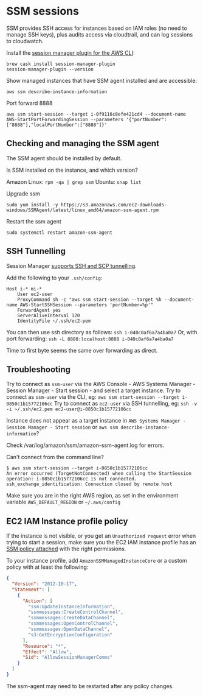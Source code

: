 # SSM sessions

SSM provides SSH access for instances based on IAM roles (no need to manage SSH keys), plus audits access via cloudtrail, and can log sessions to cloudwatch.

Install the [session manager plugin for the AWS CLI](https://docs.aws.amazon.com/systems-manager/latest/userguide/session-manager-working-with-install-plugin.html):

```
brew cask install session-manager-plugin
session-manager-plugin --version
```

Show managed instances that have SSM agent installed and are accessible:

```
aws ssm describe-instance-information
```

Port forward 8888

```
aws ssm start-session --target i-0f9116c8efe421cd4 --document-name AWS-StartPortForwardingSession --parameters '{"portNumber":["8888"],"localPortNumber":["8888"]}'
```

## Checking and managing the SSM agent

The SSM agent should be installed by default.

Is SSM installed on the instance, and which version?

Amazon Linux: `rpm -qa | grep ssm`
Ubuntu: `snap list`

Upgrade ssm

```
sudo yum install -y https://s3.amazonaws.com/ec2-downloads-windows/SSMAgent/latest/linux_amd64/amazon-ssm-agent.rpm
```

Restart the ssm agent

```
sudo systemctl restart amazon-ssm-agent
```

## SSH Tunnelling

Session Manager [supports SSH and SCP tunnelling](https://aws.amazon.com/about-aws/whats-new/2019/07/session-manager-launches-tunneling-support-for-ssh-and-scp/).

Add the following to your `.ssh/config`:

```
Host i-* mi-*
    User ec2-user
    ProxyCommand sh -c "aws ssm start-session --target %h --document-name AWS-StartSSHSession --parameters 'portNumber=%p'"
    ForwardAgent yes
    ServerAliveInterval 120
    IdentityFile ~/.ssh/ec2-pem
```

You can then use ssh directory as follows: `ssh i-040c0af6a7a4ba0a7`
Or, with port forwarding: `ssh -L 8888:localhost:8888 i-040c0af6a7a4ba0a7`

Time to first byte seems the same over forwarding as direct.

## Troubleshooting

Try to connect as `ssm-user` via the AWS Console - AWS Systems Manager - Session Manager - Start session - and select a target instance.
Try to connect as `ssm-user` via the CLI, eg: `aws ssm start-session --target i-0850c1b15772106cc`
Try to connect as `ec2-user` via SSH tunnelling, eg: `ssh -v -i ~/.ssh/ec2.pem ec2-user@i-0850c1b15772106cc`

Instance does not appear as a target instance in `AWS Systems Manager - Session Manager - Start session` or `aws ssm describe-instance-information`?

Check /var/log/amazon/ssm/amazon-ssm-agent.log for errors.

Can't connect from the command line?

```
$ aws ssm start-session --target i-0850c1b15772106cc
An error occurred (TargetNotConnected) when calling the StartSession operation: i-0850c1b15772106cc is not connected.
ssh_exchange_identification: Connection closed by remote host
```

Make sure you are in the right AWS region, as set in the environment variable `AWS_DEFAULT_REGION` or `~/.aws/config`

## EC2 IAM Instance profile policy

If the instance is not visible, or you get an `Unauthorized request` error when trying to start a session, make sure you the EC2 IAM instance profile has an [SSM policy attached](https://docs.aws.amazon.com/systems-manager/latest/userguide/session-manager-getting-started-instance-profile.html) with the right permissions.

To your instance profile, add `AmazonSSMManagedInstanceCore` or a custom policy with at least the following:

```json
{
  "Version": "2012-10-17",
  "Statement": [
    {
      "Action": [
        "ssm:UpdateInstanceInformation",
        "ssmmessages:CreateControlChannel",
        "ssmmessages:CreateDataChannel",
        "ssmmessages:OpenControlChannel",
        "ssmmessages:OpenDataChannel",
        "s3:GetEncryptionConfiguration"
      ],
      "Resource": "*",
      "Effect": "Allow",
      "Sid": "AllowSessionManagerComms"
    }
  ]
}
```

The ssm-agent may need to be restarted after any policy changes.
